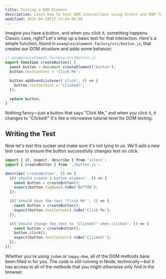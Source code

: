 ```yaml
---
title: Testing a DOM Element
description: Learn how to test DOM interactions using Vitest and DOM Testing Library.
modified: 2025-04-28T17:33:44-06:00
---
```


Imagine you have a button, and when you click it, something happens. Classic case, right? Let's whip up a basic test for that interaction. Here's a simple function, found in `examples/element-factory/src/button.js`, that creates our DOM structure and adds some behavior:

```javascript
// examples/element-factory/src/button.js
export function createButton() {
  const button = document.createElement('button');
  button.textContent = 'Click Me';

  button.addEventListener('click', () => {
    button.textContent = 'Clicked!';
  });

  return button;
}
```

Nothing fancy—just a button that says "Click Me," and when you click it, it changes to "Clicked!" It's like a microwave tutorial level for DOM testing.

## Writing the Test

Now let's test this sucker and make sure it's not lying to us. We'll add a new test case to ensure the button successfully changes text on click.

```javascript
import { it, expect, describe } from 'vitest';
import { createButton } from './button.js';

describe('createButton', () => {
  it('should create a button element', () => {
    const button = createButton();
    expect(button.tagName).toBe('BUTTON');
  });

  it('should have the text "Click Me"', () => {
    const button = createButton();
    expect(button.textContent).toBe('Click Me');
  });

  it('should change the text to "Clicked!" when clicked', () => {
    const button = createButton();
    button.click();
    expect(button.textContent).toBe('Clicked!');
  });
});
```

Whether you're using `jsdom` or `happy-dom`, all of the DOM methods have been filled in for you. The code is still running in Node, technically—but it has access to all of the methods that you might otherwise only find in the browser.
